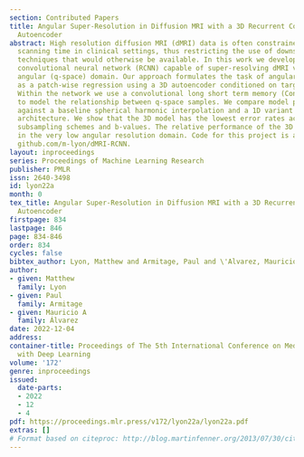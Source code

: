 ```yaml
---
section: Contributed Papers
title: Angular Super-Resolution in Diffusion MRI with a 3D Recurrent Convolutional
  Autoencoder
abstract: High resolution diffusion MRI (dMRI) data is often constrained by limited
  scanning time in clinical settings, thus restricting the use of downstream analysis
  techniques that would otherwise be available. In this work we develop a 3D recurrent
  convolutional neural network (RCNN) capable of super-resolving dMRI volumes in the
  angular (q-space) domain. Our approach formulates the task of angular super-resolution
  as a patch-wise regression using a 3D autoencoder conditioned on target b-vectors.
  Within the network we use a convolutional long short term memory (ConvLSTM) cell
  to model the relationship between q-space samples. We compare model performance
  against a baseline spherical harmonic interpolation and a 1D variant of the model
  architecture. We show that the 3D model has the lowest error rates across different
  subsampling schemes and b-values. The relative performance of the 3D RCNN is greatest
  in the very low angular resolution domain. Code for this project is available at
  github.com/m-lyon/dMRI-RCNN.
layout: inproceedings
series: Proceedings of Machine Learning Research
publisher: PMLR
issn: 2640-3498
id: lyon22a
month: 0
tex_title: Angular Super-Resolution in Diffusion MRI with a 3D Recurrent Convolutional
  Autoencoder
firstpage: 834
lastpage: 846
page: 834-846
order: 834
cycles: false
bibtex_author: Lyon, Matthew and Armitage, Paul and \'Alvarez, Mauricio A
author:
- given: Matthew
  family: Lyon
- given: Paul
  family: Armitage
- given: Mauricio A
  family: Álvarez
date: 2022-12-04
address:
container-title: Proceedings of The 5th International Conference on Medical Imaging
  with Deep Learning
volume: '172'
genre: inproceedings
issued:
  date-parts:
  - 2022
  - 12
  - 4
pdf: https://proceedings.mlr.press/v172/lyon22a/lyon22a.pdf
extras: []
# Format based on citeproc: http://blog.martinfenner.org/2013/07/30/citeproc-yaml-for-bibliographies/
---
```

